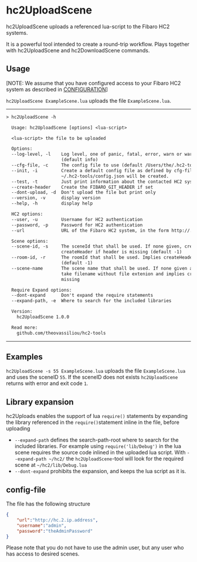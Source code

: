 # hc2UploadScene

hc2UploadScene uploads a referenced lua-script to the Fibaro HC2 systems.

It is a powerful tool intended to create a round-trip workflow. Plays together with hc2UploadScene and hc2DownloadScene commands.

## Usage

[NOTE: We assume that you have configured access to your Fibaro HC2 system as described in [CONFIGURATION](../../README.md#configuring-your-installation)]

`hc2UploadScene ExampleScene.lua` uploads the file `ExampleScene.lua`.

***

```txt
> hc2UploadScene -h

  Usage: hc2UploadScene [options] <lua-script>

  <lua-script> the file to be uploaded

  Options:
  --log-level, -l    Log level, one of panic, fatal, error, warn or warning, info, debug, trace
                     (default info)
  --cfg-file, -c     The config file to use (default /Users/the/.hc2-tools/config.json)
  --init, -i         Create a default config file as defined by cfg-file, if set. If not set
                     ~/.hc2-tools/config.json will be created.
  --test, -t         Just print information about the contacted HC2 system
  --create-header    Create the FIBARO_GIT_HEADER if set
  --dont-upload, -d  Don't upload the file but print only
  --version, -v      display version
  --help, -h         display help

  HC2 options:
  --user, -u         Username for HC2 authentication
  --password, -p     Password for HC2 authentication
  --url              URL of the Fibaro HC2 system, in the form http://...

  Scene options:
  --scene-id, -s     The sceneId that shall be used. If none given, create a new scene and implies
                     createHeader if header is missing (default -1)
  --room-id, -r      The roomId that shall be used. Implies createHeader if header is missing
                     (default -1)
  --scene-name       The scene name that shall be used. If none given and no header in file, than
                     take filename without file extenion and implies createHeader if header is
                     missing

  Require Expand options:
  --dont-expand      Don't expand the require statements
  --expand-path, -e  Where to search for the included libraries

  Version:
    hc2UploadScene 1.0.0

  Read more:
    github.com/theovassiliou/hc2-tools
```

***

## Examples

`hc2UploadScene -s 55 ExampleScene.lua` uploads the file `ExampleScene.lua` and uses the sceneID `55`. If the sceneID does not exists `hc2UploadScene` returns with error and exit code `1`.

## Library expansion

hc2Uploads enables the support of lua `require()` statements by expanding the library referenced in the `require()`statement inline in the file, before uploading

- `--expand-path` defines the search-path-root where to search for the included libraries.
  For example
    using `require('lib/Debug')` in the lua scene requires the source code inlined in the uploaded lua script.
    With `--expand-path ~/hc2/` the `hc2UploadScene`-tool will look for the required scene at `~/hc2/lib/Debug.lua`
- `--dont-expand` prohibits the expansion, and keeps the lua script as it is.

## config-file

The file has the following structure

```json
{
    "url":"http://hc.2.ip.address",
    "username":"admin",
    "password":"theAdminPassword"
}
```

Please note that you do not have to use the admin user, but any user who has access to desired scenes.
